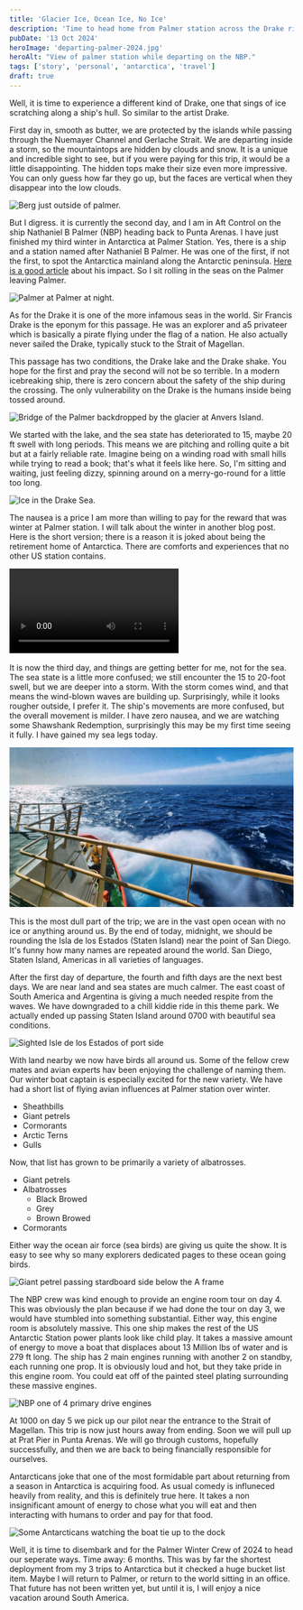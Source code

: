 ```yaml
---
title: 'Glacier Ice, Ocean Ice, No Ice'
description: 'Time to head home from Palmer station across the Drake riding the Palmer.'
pubDate: '13 Oct 2024'
heroImage: 'departing-palmer-2024.jpg'
heroAlt: "View of palmer station while departing on the NBP."
tags: ['story', 'personal', 'antarctica', 'travel']
draft: true
---
```

Well, it is time to experience a different kind of Drake, one that sings of ice scratching along a ship's hull. So similar to the artist Drake.

First day in, smooth as butter, we are protected by the islands while passing through the Nuemayer Channel and Gerlache Strait. We are departing inside a storm, so the mountaintops are hidden by clouds and snow. It is a unique and incredible sight to see, but if you were paying for this trip, it would be a little disappointing. The hidden tops make their size even more impressive. You can only guess how far they go up, but the faces are vertical when they disappear into the low clouds. 

![Berg just outside of palmer.](/src/images/berg_outside_palmer.jpg)

But I digress. it is currently the second day, and I am in Aft Control on the ship Nathaniel B Palmer (NBP) heading back to Punta Arenas. I have just finished my third winter in Antarctica at Palmer Station. Yes, there is a ship and a station named after Nathaniel B Palmer. He was one of the first, if not the first, to spot the Antarctica mainland along the Antarctic peninsula. [Here is a good article](https://www.lindahall.org/about/news/scientist-of-the-day/nathaniel-palmer/) about his impact. So I sit rolling in the seas on the Palmer leaving Palmer.

![Palmer at Palmer at night.](/src/images/palmer-at-night.jpg)

As for the Drake it is one of the more infamous seas in the world. Sir Francis Drake is the eponym for this passage. He was an explorer and a5 privateer which is basically a pirate flying under the flag of a nation. He also actually never sailed the Drake, typically stuck to the Strait of Magellan.

This passage has two conditions, the Drake lake and the Drake shake. You hope for the first and pray the second will not be so terrible. In a modern icebreaking ship, there is zero concern about the safety of the ship during the crossing. The only vulnerability on the Drake is the humans inside being tossed around.

![Bridge of the Palmer backdropped by the glacier at Anvers Island.](/src/images/palmer-bridge.jpg)

We started with the lake, and the sea state has deteriorated to 15, maybe 20 ft swell with long periods. This means we are pitching and rolling quite a bit but at a fairly reliable rate. Imagine being on a winding road with small hills while trying to read a book; that's what it feels like here. So, I'm sitting and waiting, just feeling dizzy, spinning around on a merry-go-round for a little too long.

![Ice in the Drake Sea.](/src/images/drake-ice.jpg)

The nausea is a price I am more than willing to pay for the reward that was winter at Palmer station. I will talk about the winter in another blog post. Here is the short version; there is a reason it is joked about being the retirement home of Antarctica. There are comforts and experiences that no other US station contains. 

![Seal on ice bailing as the NBP passes by.](/video/seal-on-ice.mp4)

It is now the third day, and things are getting better for me, not for the sea. The sea state is a little more confused; we still encounter the 15 to 20-foot swell, but we are deeper into a storm. With the storm comes wind, and that means the wind-blown waves are building up. Surprisingly, while it looks rougher outside, I prefer it. The ship's movements are more confused, but the overall movement is milder. I have zero nausea, and we are watching some Shawshank Redemption, surprisingly this may be my first time seeing it fully. I have gained my sea legs today.

![White water breaking on the NBP.](/src/images/white-water-nbp.jpg)

This is the most dull part of the trip; we are in the vast open ocean with no ice or anything around us. By the end of today, midnight, we should be rounding the Isla de los Estados (Staten Island) near the point of San Diego. It's funny how many names are repeated around the world. San Diego, Staten Island, Americas in all varieties of languages. 

After the first day of departure, the fourth and fifth days are the next best days. We are near land and sea states are much calmer. The east coast of South America and Argentina is giving a much needed respite from the waves. We have downgraded to a chill kiddie ride in this theme park. We actually ended up passing Staten Island around 0700 with beautiful sea conditions. 

![Sighted Isle de los Estados of port side](/src/images/landho.jpg)

With land nearby we now have birds all around us. Some of the fellow crew mates and avian experts hav been enjoying the challenge of naming them. Our winter boat captain is especially excited for the new variety. We have had a short list of flying avian influences at Palmer station over winter.

- Sheathbills
- Giant petrels
- Cormorants
- Arctic Terns
- Gulls

Now, that list has grown to be primarily a variety of albatrosses.

- Giant petrels
- Albatrosses
    - Black Browed
    - Grey
    - Brown Browed
- Cormorants

Either way the ocean air force (sea birds) are giving us quite the show. It is easy to see why so many explorers dedicated pages to these ocean going birds. 

![Giant petrel passing stardboard side below the A frame](/src/images/ocean-airforce.jpg)

The NBP crew was kind enough to provide an engine room tour on day 4. This was obviously the plan because if we had done the tour on day 3, we would have stumbled into something substantial. Either way, this engine room is absolutely massive. This one ship makes the rest of the US Antarctic Station power plants look like child play. It takes a massive amount of energy to move a boat that displaces about 13 Million lbs of water and is 279 ft long. The ship has 2 main engines running with another 2 on standby, each running one prop. It is obviously loud and hot, but they take pride in this engine room. You could eat off of the painted steel plating surrounding these massive engines.

![NBP one of 4 primary drive engines](/src/images/nbp-engine-room.jpg)

At 1000 on day 5 we pick up our pilot near the entrance to the Strait of Magellan. This trip is now just hours away from ending. Soon we will pull up at Prat Pier in Punta Arenas. We will go through customs, hopefully successfully, and then we are back to being financially responsible for ourselves. 

Antarcticans joke that one of the most formidable part about returning from a season in Antarctica is acquiring food. As usual comedy is influneced heavily from reality, and this is definitely true here. It takes a non insignificant amount of energy to chose what you will eat and then interacting with humans to order and pay for that food.

![Some Antarcticans watching the boat tie up to the dock](/src/images/Palmer-PA-Arrival.jpg)

Well, it is time to disembark and for the Palmer Winter Crew of 2024 to head our seperate ways. Time away: 6 months. This was by far the shortest deployment from my 3 trips to Antarctica but it checked a huge bucket list item. Maybe I will return to Palmer, or return to the world sitting in an office. That future has not been written yet, but until it is, I will enjoy a nice vacation around South America.